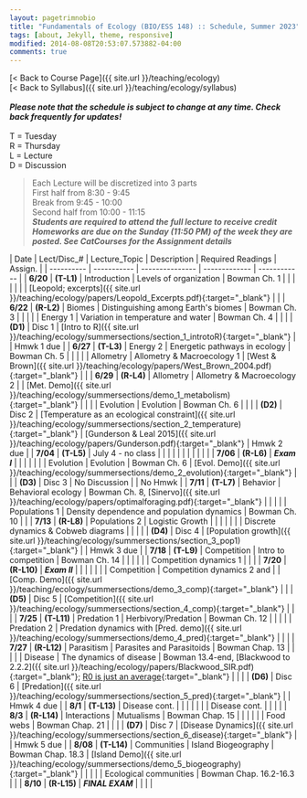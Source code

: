 ```yaml
---
layout: pagetrimnobio
title: "Fundamentals of Ecology (BIO/ESS 148) :: Schedule, Summer 2023"
tags: [about, Jekyll, theme, responsive]
modified: 2014-08-08T20:53:07.573882-04:00
comments: true
---
```


[< Back to Course Page]({{ site.url }}/teaching/ecology)  
[< Back to Syllabus]({{ site.url }}/teaching/ecology/syllabus)  
<br>
***Please note that the schedule is subject to change at any time. Check back frequently for updates!***  
<br>
T = Tuesday  
R = Thursday  
L = Lecture  
D = Discussion

<style>
table{
    border-collapse: collapse;
    border-spacing: 0;
    /* border:1px solid #808080; */
}
td{
    text-align: left;
}

/* th{
    border:1px solid #808080;
}

td{
    border:1px solid #808080;
} */
tr:nth-child(even) {background: #CCC}
tr:nth-child(odd) {background: #FFF}
</style>

> Each Lecture will be discretized into 3 parts  
> First half from 8:30 - 9:45  
> Break from 9:45 - 10:00  
> Second half from 10:00 - 11:15  
> ***Students are required to attend the full lecture to receive credit***  
> ***Homeworks are due on the Sunday (11:50 PM) of the week they are posted. See CatCourses for the Assignment details*** 


| Date | Lect/Disc_# | Lecture_Topic | Description | Required Readings | Assign. |
| ---------- | ----------- | --------------- | ------------- | ------------ |
| **6/20**       | **(T-L1)** | Introduction | Levels of organization | Bowman Ch. 1 |     |
|       |  |  |   | [Leopold; excerpts]({{ site.url }}/teaching/ecology/papers/Leopold_Excerpts.pdf){:target="_blank"} |      |
| **6/22**  | **(R-L2)** | Biomes | Distinguishing among Earth's biomes | Bowman Ch. 3 |     |
|    |   | Energy 1 | Variation in temperature and water | Bowman Ch. 4 |     |
|        | **(D1)** | Disc 1 |  [Intro to R]({{ site.url }}/teaching/ecology/summersections/section_1_introtoR){:target="_blank"}   |  |   Hmwk 1 due  |
| **6/27** | **(T-L3)** | Energy 2 | Energetic pathways in ecology | Bowman Ch. 5 |    |
|   |   | Allometry | Allometry & Macroecology 1 | [West & Brown]({{ site.url }}/teaching/ecology/papers/West_Brown_2004.pdf){:target="_blank"} |    |
| **6/29** | **(R-L4)** | Allometry | Allometry & Macroecology 2 |   |  [Met. Demo]({{ site.url }}/teaching/ecology/summersections/demo_1_metabolism){:target="_blank"}  |
|  |  | Evolution | Evolution | Bowman Ch. 6 |   |
|         | **(D2)** | Disc 2 |  [Temperature as an ecological constraint]({{ site.url }}/teaching/ecology/summersections/section_2_temperature){:target="_blank"}   |  [Gunderson & Leal 2015]({{ site.url }}/teaching/ecology/papers/Gunderson.pdf){:target="_blank"}  |  Hmwk 2 due   |
| **7/04** | **(T-L5)** | July 4 - no class |  |  |    |
|  |  |  |  |  |    |
| **7/06** | **(R-L6)** | ***Exam I***  |  |  |    |
|  |  | Evolution | Evolution | Bowman Ch. 6 |  [Evol. Demo]({{ site.url }}/teaching/ecology/summersections/demo_2_evolution){:target="_blank"}  |
|         | **(D3)** | Disc 3 |   No Discussion  |  |  No Hmwk  |
| **7/11** | **(T-L7)** | Behavior | Behavioral ecology     | Bowman Ch. 8, [Sinervo]({{ site.url }}/teaching/ecology/papers/optimalforaging.pdf){:target="_blank"} |    |
|  |  | Populations 1 | Density dependence and population dynamics | Bowman Ch. 10 |    |
| **7/13** | **(R-L8)** | Populations 2 | Logistic Growth   |    |    |
|  |  |  | Discrete dynamics & Cobweb diagrams  |    |    |
|         | **(D4)** | Disc 4 |  [Population growth]({{ site.url }}/teaching/ecology/summersections/section_3_pop1){:target="_blank"}   |  |  Hmwk 3 due  |
| **7/18** | **(T-L9)** | Competition | Intro to competition | Bowman Ch. 14 |    |
|  |  |  | Competition dynamics 1 |  |    |
| **7/20** | **(R-L10)** | ***Exam II*** |  |  |    |
|  |  | Competition | Competition dynamics 2 and     |  | [Comp. Demo]({{ site.url }}/teaching/ecology/summersections/demo_3_comp){:target="_blank"}   |
|         | **(D5)** | Disc 5 |  [Competition]({{ site.url }}/teaching/ecology/summersections/section_4_comp){:target="_blank"}      |  |   |
| **7/25** | **(T-L11)** | Predation 1 | Herbivory/Predation | Bowman Ch. 12 |    |
|  |  | Predation 2 | Predation dynamics with [Pred. demo]({{ site.url }}/teaching/ecology/summersections/demo_4_pred){:target="_blank"} |  |    |
| **7/27** | **(R-L12)** | Parasitism | Parasites and Parasitoids | Bowman Chap. 13 |    |
|  |  | Disease | The dynamics of disease | Bowman 13.4-end, [Blackwood to 2.2.2]({{ site.url }}/teaching/ecology/papers/Blackwood_SIR.pdf){:target="_blank"}; [R0 is just an average](https://www.santafe.edu/news-center/news/transmission-t-024-cristopher-moore-on-the-heavy-tail-of-outbreaks){:target="_blank"} |    |
|         | **(D6)** | Disc 6 |  [Predation]({{ site.url }}/teaching/ecology/summersections/section_5_pred){:target="_blank"}    |  |  Hmwk 4 due |
| **8/1** | **(T-L13)** | Disease cont. |  |  |    |
|  |  | Disease cont. |  |  |    |
| **8/3** | **(R-L14)** | Interactions | Mutualisms  | Bowman Chap. 15 |    |
|  |  |  | Food webs | Bowman Chap. 21 |    |
|         | **(D7)** | Disc 7 | [Disease Dynamics]({{ site.url }}/teaching/ecology/summersections/section_6_disease){:target="_blank"}  | | Hmwk 5 due |
| **8/08** | **(T-L14)** | Communities | Island Biogeography | Bowman Chap. 18.3 | [Island Demo]({{ site.url }}/teaching/ecology/summersections/demo_5_biogeography){:target="_blank"}   |
|  |  |  | Ecological communities | Bowman Chap. 16.2-16.3 |    |
| **8/10** | **(R-L15)** | ***FINAL EXAM*** |   |  |  |


<!-- | **7/11** | **(T-L7)** | Games | Evolutionary Game Theory w/ [Demo]()     | [Easley & Kleinberg]() |    | -->

<!-- | **12/8** | **(T-L26)** | Communities | Community assembly, succession | Bowman Ch. 17 |    |
| **12/10** | **(R-L27)** | Biogeography | Patterns of species diversity | Bowman Ch. 18 |    |
|     **12/11**    | **(F-D14)** | Disc 14 | Modeling colonization & extinction  | |  | -->
<!-- | **11/17** | **(T-L22)** | Disease 1 | The dynamics of disease | TBD |    |
| **11/19** | **(R-L23)** | Disease 2 | Epidemics and pandemics |  |    | -->

<!---
| **11/17** | **23-T** | Interactions | Mutualism and commensalism | Bowman Ch. 15 |    |
| **11/19** | **24-R** | Networks | Interactions across ecological networks | TBD |    |
|         | | **Disc-12** |  Analyzing ecological networks |  | HW-9 due |--->
